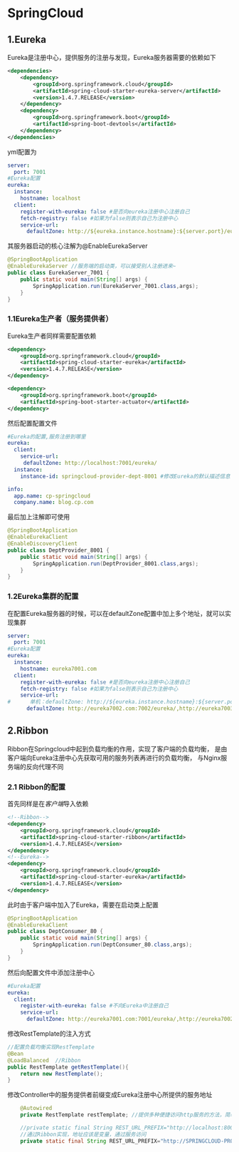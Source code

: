 # SpringCloud

## 1.Eureka
 Eureka是注册中心，提供服务的注册与发现，Eureka服务器需要的依赖如下
 
```xml
<dependencies>
    <dependency>
        <groupId>org.springframework.cloud</groupId>
        <artifactId>spring-cloud-starter-eureka-server</artifactId>
        <version>1.4.7.RELEASE</version>
    </dependency>
    <dependency>
        <groupId>org.springframework.boot</groupId>
        <artifactId>spring-boot-devtools</artifactId>
    </dependency>
</dependencies>
```

yml配置为
```yaml
server:
  port: 7001
#Eureka配置
eureka:
  instance:
    hostname: localhost
  client:
    register-with-eureka: false #是否向eureka注册中心注册自己
    fetch-registry: false #如果为false则表示自己为注册中心
    service-url:
      defaultZone: http://${eureka.instance.hostname}:${server.port}/eureka/
```

其服务器启动的核心注解为@EnableEurekaServer
```java
@SpringBootApplication
@EnableEurekaServer //服务端的启动类，可以接受别人注册进来~
public class EurekaServer_7001 {
    public static void main(String[] args) {
        SpringApplication.run(EurekaServer_7001.class,args);
    }
}
```

### 1.1Eureka生产者（服务提供者）
Eureka生产者同样需要配置依赖
```xml
<dependency>
    <groupId>org.springframework.cloud</groupId>
    <artifactId>spring-cloud-starter-eureka</artifactId>
    <version>1.4.7.RELEASE</version>
</dependency>

<dependency>
    <groupId>org.springframework.boot</groupId>
    <artifactId>spring-boot-starter-actuator</artifactId>
</dependency>
```

然后配置配置文件
```yaml
#Eureka的配置,服务注册到哪里
eureka:
  client:
    service-url:
     defaultZone: http://localhost:7001/eureka/
  instance:
    instance-id: springcloud-provider-dept-8001 #修改Eureka的默认描述信息

info:
  app.name: cp-springcloud
  company.name: blog.cp.com
```

最后加上注解即可使用
```java
@SpringBootApplication
@EnableEurekaClient
@EnableDiscoveryClient
public class DeptProvider_8001 {
    public static void main(String[] args) {
        SpringApplication.run(DeptProvider_8001.class,args);
    }
}
```

### 1.2Eureka集群的配置

在配置Eureka服务器的时候，可以在defaultZone配置中加上多个地址，就可以实现集群

```yaml
server:
  port: 7001
#Eureka配置
eureka:
  instance:
    hostname: eureka7001.com
  client:
    register-with-eureka: false #是否向eureka注册中心注册自己
    fetch-registry: false #如果为false则表示自己为注册中心
    service-url:
#      单机：defaultZone: http://${eureka.instance.hostname}:${server.port}/eureka/
      defaultZone: http://eureka7002.com:7002/eureka/,http://eureka7003.com:7003/eureka/
```

## 2.Ribbon

Ribbon在Springcloud中起到负载均衡的作用，实现了客户端的负载均衡，
是由客户端向Eureka注册中心先获取可用的服务列表再进行的负载均衡，
与Nginx服务端的反向代理不同

### 2.1 Ribbon的配置

首先同样是在*客户端*导入依赖
```xml
<!--Ribbon-->
<dependency>
    <groupId>org.springframework.cloud</groupId>
    <artifactId>spring-cloud-starter-ribbon</artifactId>
    <version>1.4.7.RELEASE</version>
</dependency>
<!--Eureka-->
<dependency>
    <groupId>org.springframework.cloud</groupId>
    <artifactId>spring-cloud-starter-eureka</artifactId>
    <version>1.4.7.RELEASE</version>
</dependency>
```
此时由于客户端中加入了Eureka，需要在启动类上配置
```java
@SpringBootApplication
@EnableEurekaClient
public class DeptConsumer_80 {
    public static void main(String[] args) {
        SpringApplication.run(DeptConsumer_80.class,args);
    }
}

```
然后向配置文件中添加注册中心
```yaml
#Eureka配置
eureka:
  client:
    register-with-eureka: false #不向Eureka中注册自己
    service-url:
      defaultZone: http://eureka7001.com:7001/eureka/,http://eureka7002.com:7002/eureka/,http://eureka7003.com:7003/eureka/
```

修改RestTemplate的注入方式
```java
//配置负载均衡实现RestTemplate
@Bean
@LoadBalanced  //Ribbon
public RestTemplate getRestTemplate(){
    return new RestTemplate();
}
```

修改Controller中的服务提供者前缀变成Eureka注册中心所提供的服务地址
```java
    @Autowired
    private RestTemplate restTemplate; //提供多种便捷访问http服务的方法，简单的restful服务模板

    //private static final String REST_URL_PREFIX="http://localhost:8001";
    //通过Ribbon实现，地址应该是变量，通过服务访问
    private static final String REST_URL_PREFIX="http://SPRINGCLOUD-PROVIDER-DEPT";
```
